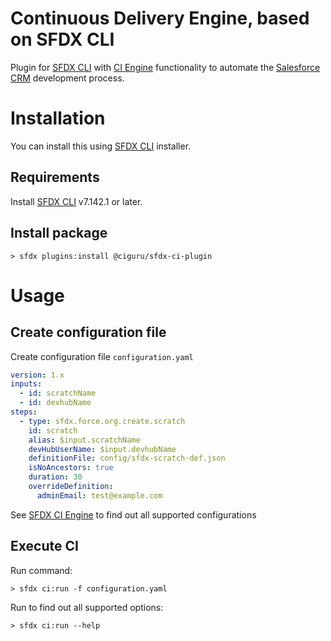 # Continuous Delivery Engine, based on SFDX CLI

Plugin for [SFDX CLI](https://developer.salesforce.com/tools/sfdxcli) with
[CI Engine](https://www.npmjs.com/package/@ciguru/sfdx-ci-engine) functionality
to automate the [Salesforce CRM](https://salesforce.com) development process.

# Installation

You can install this using [SFDX CLI](https://developer.salesforce.com/tools/sfdxcli) installer.

## Requirements

Install [SFDX CLI](https://developer.salesforce.com/docs/atlas.en-us.sfdx_setup.meta/sfdx_setup/sfdx_setup_install_cli.htm)
v7.142.1 or later.

## Install package

```shell
> sfdx plugins:install @ciguru/sfdx-ci-plugin
```

# Usage

## Create configuration file

Create configuration file `configuration.yaml`

```yaml
version: 1.x
inputs:
  - id: scratchName
  - id: devhubName
steps:
  - type: sfdx.force.org.create.scratch
    id: scratch
    alias: $input.scratchName
    devHubUserName: $input.devhubName
    definitionFile: config/sfdx-scratch-def.json
    isNoAncestors: true
    duration: 30
    overrideDefinition:
      adminEmail: test@example.com
```

See [SFDX CI Engine](https://www.npmjs.com/package/@ciguru/sfdx-ci-engine) to find out all supported configurations

## Execute CI

Run command:

```shell
> sfdx ci:run -f configuration.yaml
```

Run to find out all supported options:

```shell
> sfdx ci:run --help
```
